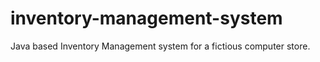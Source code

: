# inventory-management-system
Java based Inventory Management system for a fictious computer store.

